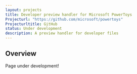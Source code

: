 ```yaml
---
layout: projects
title: Developer preview handler for Microsoft PowerToys
Projecturl: "https://github.com/microsoft/powertoys"
Projecturltitle: GitHub
status: Under development
description: A preview handler for developer files
---
```


## Overview

Page under development!
